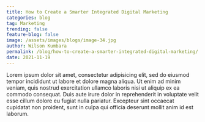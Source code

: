 ```yaml
---
title: How to Create a Smarter Integrated Digital Marketing
categories: blog
tag: Marketing
trending: false
feature-blog: false
image: /assets/images/blogs/image-34.jpg
author: Wilson Kumbara
permalink: /blog/how-to-create-a-smarter-integrated-digital-marketing/
date: 2021-11-19
---
```


Lorem ipsum dolor sit amet, consectetur adipisicing elit, sed do eiusmod tempor incididunt ut labore et dolore magna aliqua. Ut enim ad minim veniam, quis nostrud exercitation ullamco laboris nisi ut aliquip ex ea commodo consequat. Duis aute irure dolor in reprehenderit in voluptate velit esse cillum dolore eu fugiat nulla pariatur. Excepteur sint occaecat cupidatat non proident, sunt in culpa qui officia deserunt mollit anim id est laborum.
